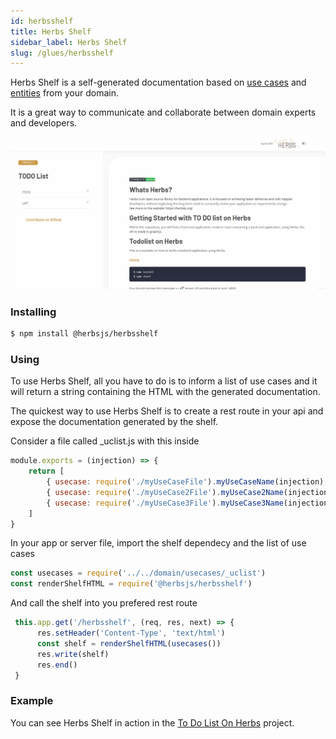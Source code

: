 ```yaml
---
id: herbsshelf
title: Herbs Shelf
sidebar_label: Herbs Shelf
slug: /glues/herbsshelf
---
```



Herbs Shelf is a self-generated documentation based on [use cases](/docs/usecase/getting-started) and [entities](/docs/entity/getting-started) from your domain.

It is a great way to communicate and collaborate between domain experts and developers. 

![Glues](/img/herbsshelf_screenshot.gif)

### Installing
```bash
$ npm install @herbsjs/herbsshelf
```

### Using 

To use Herbs Shelf, all you have to do is to inform a list of use cases and it will return a string containing the HTML with the generated documentation.

The quickest way to use Herbs Shelf is to create a rest route in your api and expose the documentation generated by the shelf.

Consider a file called _uclist.js with this inside
```javascript
module.exports = (injection) => {
    return [
        { usecase: require('./myUseCaseFile').myUseCaseName(injection), tags: { group: 'GroupOne' } },
        { usecase: require('./myUseCase2File').myUseCase2Name(injection), tags: { group: 'GroupOne' } },
        { usecase: require('./myUseCase3File').myUseCase3Name(injection), tags: { group: 'GroupTwo' } },
    ]
}
```

In your app or server file, import the shelf dependecy and the list of use cases

```javascript
const usecases = require('../../domain/usecases/_uclist')
const renderShelfHTML = require('@herbsjs/herbsshelf')
```

And call the shelf into you prefered rest route

```javascript
 this.app.get('/herbsshelf', (req, res, next) => {
      res.setHeader('Content-Type', 'text/html')
      const shelf = renderShelfHTML(usecases())
      res.write(shelf)
      res.end()
 }

```

### Example 

You can see Herbs Shelf in action in the [To Do List On Herbs](https://github.com/herbsjs/todolist-on-herbs) project.